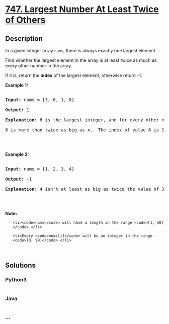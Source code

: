 # [747. Largest Number At Least Twice of Others](https://leetcode.com/problems/largest-number-at-least-twice-of-others)

## Description
<p>In a given integer array <code>nums</code>, there is always exactly one largest element.</p>



<p>Find whether the largest element in the array is at least twice as much as every other number in the array.</p>



<p>If it is, return the <strong>index</strong> of the largest element, otherwise return -1.</p>



<p><strong>Example 1:</strong></p>



<pre>

<strong>Input:</strong> nums = [3, 6, 1, 0]

<strong>Output:</strong> 1

<strong>Explanation:</strong> 6 is the largest integer, and for every other number in the array x,

6 is more than twice as big as x.  The index of value 6 is 1, so we return 1.

</pre>



<p>&nbsp;</p>



<p><strong>Example 2:</strong></p>



<pre>

<strong>Input:</strong> nums = [1, 2, 3, 4]

<strong>Output:</strong> -1

<strong>Explanation:</strong> 4 isn&#39;t at least as big as twice the value of 3, so we return -1.

</pre>



<p>&nbsp;</p>



<p><strong>Note:</strong></p>



<ol>

	<li><code>nums</code> will have a length in the range <code>[1, 50]</code>.</li>

	<li>Every <code>nums[i]</code> will be an integer in the range <code>[0, 99]</code>.</li>

</ol>



<p>&nbsp;</p>




## Solutions


<!-- tabs:start -->

### **Python3**

```python

```

### **Java**

```java

```

### **...**
```

```

<!-- tabs:end -->